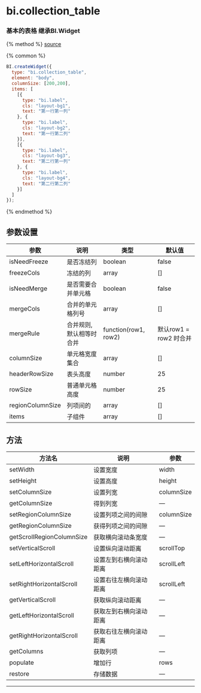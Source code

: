 # bi.collection_table

### 基本的表格 继承BI.Widget

{% method %}
[source](https://jsfiddle.net/fineui/x2zxfzhp/)

{% common %}
```javascript
BI.createWidget({
  type: "bi.collection_table",
  element: "body",
  columnSize: [200,200],
  items: [
    [{
      type: "bi.label",
      cls: "layout-bg1",
      text: "第一行第一列"
    }, {
      type: "bi.label",
      cls: "layout-bg2",
      text: "第一行第二列"
    }],
    [{
      type: "bi.label",
      cls: "layout-bg3",
      text: "第二行第一列"
    }, {
      type: "bi.label",
      cls: "layout-bg4",
      text: "第二行第二列"
    }]
  ] 
});
```

{% endmethod %}

## 参数设置
| 参数               | 说明            | 类型                   | 默认值               |
| ---------------- | ------------- | -------------------- | ----------------- |
| isNeedFreeze     | 是否冻结列         | boolean              | false             |
| freezeCols       | 冻结的列          | array                | []                |
| isNeedMerge      | 是否需要合并单元格     | boolean              | false             |
| mergeCols        | 合并的单元格列号      | array                | []                |
| mergeRule        | 合并规则, 默认相等时合并 | function(row1, row2) | 默认row1 = row2 时合并 |
| columnSize       | 单元格宽度集合       | array                | []                |
| headerRowSize    | 表头高度          | number               | 25                |
| rowSize          | 普通单元格高度       | number               | 25                |
| regionColumnSize | 列项间的          | array                | []                |
| items            | 子组件           | array                | []                |

## 方法
| 方法名                       | 说明          | 参数         |
| ------------------------- | ----------- | ---------- |
| setWidth                  | 设置宽度        | width      |
| setHeight                 | 设置高度        | height     |
| setColumnSize             | 设置列宽        | columnSize |
| getColumnSize             | 得到列宽        | —          |
| setRegionColumnSize       | 设置列项之间的间隙   | columnSize |
| getRegionColumnSize       | 获得列项之间的间隙   | —          |
| getScrollRegionColumnSize | 获取横向滚动条宽度   | —          |
| setVerticalScroll         | 设置纵向滚动距离    | scrollTop  |
| setLeftHorizontalScroll   | 设置左到右横向滚动距离 | scrollLeft |
| setRightHorizontalScroll  | 设置右往左横向滚动距离 | scrollLeft |
| getVerticalScroll         | 获取纵向滚动距离    | —          |
| getLeftHorizontalScroll   | 获取左到右横向滚动距离 | —          |
| getRightHorizontalScroll  | 获取右往左横向滚动距离 | —          |
| getColumns                | 获取列项        | —          |
| populate                  | 增加行         | rows       |
| restore                   | 存储数据        | —          |

------

